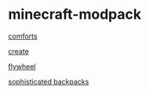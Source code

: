 # minecraft-modpack
[comforts](https://www.curseforge.com/minecraft/mc-mods/comforts)

[create](https://www.curseforge.com/minecraft/mc-mods/create)

[flywheel](https://www.curseforge.com/minecraft/mc-mods/flywheel)

[sophisticated backpacks](https://www.curseforge.com/minecraft/mc-mods/sophisticated-backpacks)